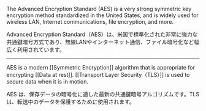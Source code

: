 
The Advanced Encryption Standard (AES) is a very strong symmetric key encryption method standardized in the United States, and is widely used for wireless LAN, Internet communications, file encryption, and more.

Advanced Encryption Standard（AES）は、米国で標準化された非常に強力な共通鍵暗号方式であり、無線LANやインターネット通信、ファイル暗号化など幅広く利用されています。

---

AES is a modern [[Symmetric Encryption]] algorithm that is appropriate for encrypting [[Data at rest]]. [[Transport Layer Security（TLS）]] is used to secure data when it is in motion.

AES は、保存データの暗号化に適した最新の共通鍵暗号アルゴリズムです。TLS は、転送中のデータを保護するために使用されます。
